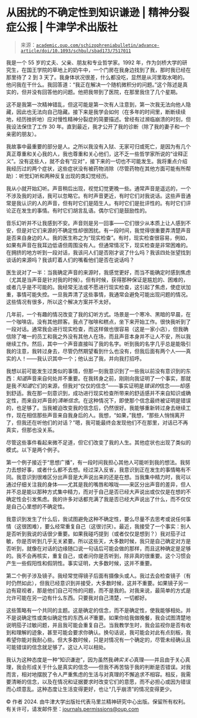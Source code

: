 <!--yml

category: 未分类

date: 2024-05-27 14:52:33

-->

# 从困扰的不确定性到知识谦逊 | 精神分裂症公报 | 牛津学术出版社

> 来源：[`academic.oup.com/schizophreniabulletin/advance-article/doi/10.1093/schbul/sbad173/7517011`](https://academic.oup.com/schizophreniabulletin/advance-article/doi/10.1093/schbul/sbad173/7517011)

我是一个 55 岁的丈夫、父亲、朋友和专业哲学家。1992 年，作为剑桥大学的研究生，在国王学院的草地上的奶牛中，一个门房在我身边找到了我，那时我已经在那里待了 2 到 3 天了。我身体状况很差，什么都没吃，显然是从河里取水喝的。他问我在干什么。我回答道：“我正在解决一个随机微积分的问题。”这个陈述是真实的，但并没有回答他的问题。他把我带到了医院，在那里我住了几个星期。

这不是我第一次精神错乱，但这可能是第一次有人注意到，第一次我无法向他人隐藏，因此也无法向自己隐藏。接下来是我学会如何（在多年的时间里，断断续续地，经历挫折地）应对慢性精神分裂症的简要描述。曾经有过濒临崩溃的时刻，但我设法保住了工作 30 年。直到最近，我才公开了我的诊断（除了我的妻子和一个亲密的朋友）。

我故事中最重要的部分是人。之所以我没有入狱、无家可归或死亡，是因为有几个真正尊重和关心我的人，我也尊重和关心他们，这不乏一些哲学家所说的“诠释正义”。没有这些人，就不会有“应对”，接下来的一切也不可能发生。我将重点介绍我经历过的两个症状，这些症状没有被药物消除（尽管药物在其他方面可能有所帮助）：听觉幻听和两种反复出现的类幻觉经历。

我从小就开始幻听。声音稍后出现，视觉幻觉更晚一些。通常声音是遥远的，一个不涉及我的对话，我可以忽略它。有时声音更近，有时它们对我说话。这些声音通常是我认识的人的声音，但有时它们是陌生人。有时它们是批评性的。有时它们评论正在发生的事情。有时它们胡言乱语。偶尔它们是鼓励性的。

音乐幻听并不让我感到不安。声音则是另一回事——它们很少从本质上让人感到不安，但是对它们来源的不确定性却很困扰。有一段时间，我觉得很重要弄清楚声音是否来自身边的人。我的医生称之为“现实检查”。有时，现实检查很容易，例如，如果有声音在我耳边低语但周围没有人。但通常情况下，现实检查是非常困难的。在拥挤的地方听到一段对话，我该问人们是否刚才说了什么吗？我该四处张望找到谈话的来源吗？我该盯着人们的嘴看他们是否在说话吗？

医生说对了一半：当我确定声音的来源时，我感觉更好，而当不能确定时感到焦虑（尤其是当声音是针对我的时候）。但有时候，获得那种保证是尴尬的、困难的，或者几乎是不可能的。我经常无法或不愿进行现实检查，这引起了焦虑，使症状加重，事情可能失控。一旦我弄清了这些事情，我通常会避免可能出现问题的情况。这些情况有很多，所以这个解决方案并不太好。

几年前，一个有趣的情况改变了我的幻听方式。场景是一个寒冷、黑暗的早晨，在一个咖啡店。没有其他顾客。我点了咖啡和糕点，坐下来开始工作。很快我听到了一段对话。通常我会进行现实检查，而这样做也很容易（这是一家小店），但我确信除了唯一的员工和我之外没有其他人在场，而且声音本身并不让人不安，所以我继续工作。然后，其中一个声音直接叫了我的名字。听到我的名字几乎总是能吸引我的注意，我转过身去，尽管仍然期望看到什么也没有，但我后面有两个人——真实的人！——我认识其中一个；他认出了我，并向我打招呼。

我想以前可能发生过类似的事情，但那一刻我意识到了一些我以前没有意识到的东西：*知道*声音来自何处并不重要。在我转身之前，刚刚向我证明了一个事实，那就是我*不知道*它们的来源，但我对“仅仅的信念”——事实证明是*错误的*信念——却感到舒适。我在那一刻意识到，成功进行现实检查所带来的舒适感并不来自知识或确定性，而来自对声音的*清晰信念*。在这种情况下，即使那个信念最终被证明是错误的，也足够了。当我被迫改变我的信念后，仍然很好。我能够重新转过身去继续工作，现在相信那些声音来自我身后的人。我想，“如果，”我想，“那些人悄悄离开了，但我还在听他们的对话？”嗯，我可能最终会发现他们不在那里，对话已不再真实，但那也没关系。

尽管这些事件看起来微不足道，但它们改变了我的人生。其他症状也出现了类似的模式。以下是两个例子。

第一个例子接近于“思想广播”，有一段时间我担心其他人可能听到我的想法。我努力去想好事，或者什么都不去想。经过深入反省，我意识到正在发生的事情略有不同。我意识到很难区分出声音是大声说出来的还是在想。当我集中精力时，我可以通过仔细关注我的身体——尤其是我的嘴唇和喉咙——来区分出声音的差异，但人并不总是能以那种方式集中精力，而对于自己是否已经大声说出或仅仅是在想的不确定性会引发焦虑。我的许多对话都充满了我是否已经大声说出了什么，而不仅仅是自己心里想的不确定性。

我意识到发生了什么后，我试图避免这种不确定性，要么尽量不去思考或说任何事情（这很困难），要么经常重复自己（这很讨厌）。最近，我接受了一个事实：别人是否听到我说的话很少重要。如果我碰巧提到（或者仅仅是想到？）我对茄子过敏，你是否听到几乎无关紧要。所以这些天，大多数时候，我只是自己确定对方是否听到，就像在对话的边缘随口说一句话后可能会做的那样，而且这种确定是足够的。我不会再核实，重复自己，或者问你是否听到，除非真的很重要。这个习惯会产生一些假阳性和假阴性。事实证明，大多数时候，这并不重要。

第二个例子涉及镜子。我经常觉得镜子后面有摄像头或人。我过去会检查镜子（有时仍然如此），但我已经意识到并接受，大多数时候，这并不重要。如果镜子另一边有窥视者，那是他们自己可怜的问题，而不是我的。对我来说，最简单的方式是允许可能在另一边有什么东西。只要我对自己清楚，一切都好。

这些策略有一个共同的主题。这是确定的信念，而不是确定性，使我能够相处。并不是说确定性或类似确定性的东西*从不*重要。如果你给我做晚餐，我会试图清楚地说明茄子过敏问题，并且我可能会重复自己。当我教学生时，我会监视你是否有收到和理解的迹象，甚至可能会要求你确认。换句话说，我可能会对此有点刻板，我希望你能对我耐心些。但大多数时候，只是对情况有一个确定的，尽管未经确认且可能错误的信念就足够了。这让人可以相处。

我认为这种态度是一种“知识谦逊”，因为虽然我*确实关心*真理——并且由于关心真理，我会形成关于什么是真实的信念——但我不再苦恼于我的判断是否错误。对我而言，相对地摆脱了令人严重焦虑的生活与对真理的不懈追求不相容。相反，我需要清晰的信念，以及在情况和证据要求时改变它们的意愿，而不必担心或因为错误而心烦意乱。这种态度让生活变得更好，也让“几乎崩溃”的情况变得更少。

© 作者 2024\. 由牛津大学出版社代表马里兰精神研究中心出版。保留所有权利。有关许可，请发邮件至：journals.permissions@oup.com
